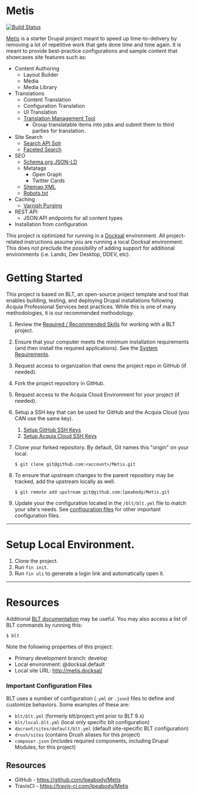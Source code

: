 # Metis

[![Build Status](https://travis-ci.com/lpeabody/Metis.svg?branch=master)](https://travis-ci.com/lpeabody/Metis)

[Metis](https://en.wikipedia.org/wiki/Metis_%28mythology%29) is a starter Drupal project meant to speed up
time-to-delivery by removing a lot of repetitive work that gets done time and time again. It is meant to provide
best-practice configurations and sample content that showcases site features such as:

- Content Authoring
    - Layout Builder
    - Media
    - Media Library
- Translations
    - Content Translation
    - Configuration Translation
    - UI Translation
    - [Translation Management Tool](https://www.drupal.org/project/tmgmt)
        - Group translatable items into jobs and submit them to third parties for translation.
- Site Search
    - [Search API Solr](https://www.drupal.org/project/search_api_solr)
    - [Faceted Search](https://www.drupal.org/project/facets)
- SEO
    - [Schema.org JSON-LD](https://www.drupal.org/project/schema_metatag)
    - Metatags
        - Open Graph
        - Twitter Cards
    - [Sitemap XML](https://www.drupal.org/project/simple_sitemap)
    - [Robots.txt](https://www.drupal.org/project/robotstxt)
- Caching
    - [Varnish Purging](https://www.drupal.org/project/varnish_purge)
- REST API
    - JSON:API endpoints for all content types
- Installation from configuration

This project is optimized for running in a [Docksal](https://docksal.io/) environment. All project-related instructions
assume you are running a local Docksal environment. This does not preclude the possibility of adding support for
additional environments (i.e. Lando, Dev Desktop, DDEV, etc).

# Getting Started

This project is based on BLT, an open-source project template and tool that enables building, testing, and deploying Drupal installations following Acquia Professional Services best practices. While this is one of many methodologies, it is our recommended methodology. 

1. Review the [Required / Recommended Skills](https://docs.acquia.com/blt/developer/skills/) for working with a BLT project.
2. Ensure that your computer meets the minimum installation requirements (and then install the required applications). See the [System Requirements](https://docs.acquia.com/blt/install/).
3. Request access to organization that owns the project repo in GitHub (if needed).
4. Fork the project repository in GitHub.
5. Request access to the Acquia Cloud Environment for your project (if needed).
6. Setup a SSH key that can be used for GitHub and the Acquia Cloud (you CAN use the same key).
    1. [Setup GitHub SSH Keys](https://help.github.com/articles/adding-a-new-ssh-key-to-your-github-account/)
    2. [Setup Acquia Cloud SSH Keys](https://docs.acquia.com/acquia-cloud/ssh/generate)
7. Clone your forked repository. By default, Git names this "origin" on your local.
    ```
    $ git clone git@github.com:<account>/Metis.git
    ```
8. To ensure that upstream changes to the parent repository may be tracked, add the upstream locally as well.
    ```
    $ git remote add upstream git@github.com:lpeabody/Metis.git
    ```

9. Update your the configuration located in the `/blt/blt.yml` file to match your site's needs. See [configuration files](#important-configuration-files) for other important configuration files.


----
# Setup Local Environment.

1. Clone the project.
2. Run `fin init`.
3. Run `fin uli` to generate a login link and automatically open it.

---

# Resources 

Additional [BLT documentation](https://docs.acquia.com/blt/) may be useful. You may also access a list of BLT commands by running this:
```
$ blt
``` 

Note the following properties of this project:
* Primary development branch: develop
* Local environment: @docksal.default
* Local site URL: http://metis.docksal/

### Important Configuration Files

BLT uses a number of configuration (`.yml` or `.json`) files to define and customize behaviors. Some examples of these are:

* `blt/blt.yml` (formerly blt/project.yml prior to BLT 9.x)
* `blt/local.blt.yml` (local only specific blt configuration)
* `docroot/sites/default/blt.yml` (default site-specific BLT configuration)
* `drush/sites` (contains Drush aliases for this project)
* `composer.json` (includes required components, including Drupal Modules, for this project)

## Resources

* GitHub - https://github.com/lpeabody/Metis
* TravisCI - https://travis-ci.com/lpeabody/Metis
